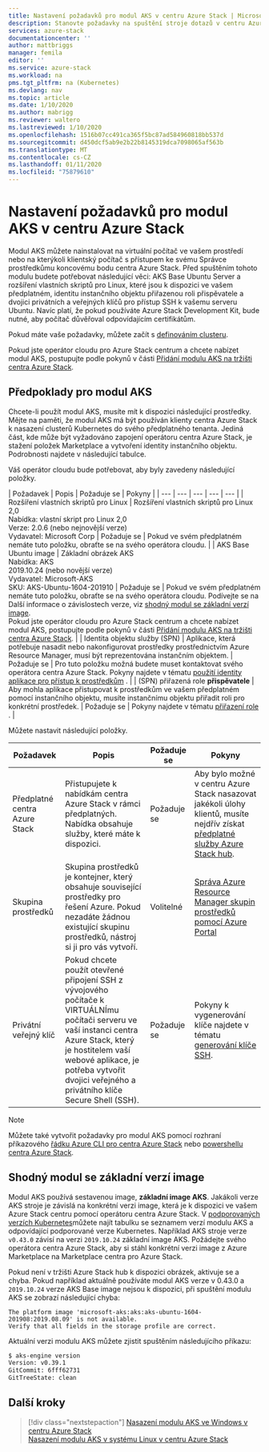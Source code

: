 ```yaml
---
title: Nastavení požadavků pro modul AKS v centru Azure Stack | Microsoft Docs
description: Stanovte požadavky na spuštění stroje dotazů v centru Azure Stack.
services: azure-stack
documentationcenter: ''
author: mattbriggs
manager: femila
editor: ''
ms.service: azure-stack
ms.workload: na
pms.tgt_pltfrm: na (Kubernetes)
ms.devlang: nav
ms.topic: article
ms.date: 1/10/2020
ms.author: mabrigg
ms.reviewer: waltero
ms.lastreviewed: 1/10/2020
ms.openlocfilehash: 1516b07cc491ca365f5bc87ad584960818bb537d
ms.sourcegitcommit: d450dcf5ab9e2b22b8145319dca7098065af563b
ms.translationtype: MT
ms.contentlocale: cs-CZ
ms.lasthandoff: 01/11/2020
ms.locfileid: "75879610"
---
```

# <a name="set-up-the-prerequisites-for-the-aks-engine-on-azure-stack-hub"></a>Nastavení požadavků pro modul AKS v centru Azure Stack

Modul AKS můžete nainstalovat na virtuální počítač ve vašem prostředí nebo na kterýkoli klientský počítač s přístupem ke svému Správce prostředkůmu koncovému bodu centra Azure Stack. Před spuštěním tohoto modulu budete potřebovat následující věci: AKS Base Ubuntu Server a rozšíření vlastních skriptů pro Linux, které jsou k dispozici ve vašem předplatném, identitu instančního objektu přiřazenou roli přispěvatele a dvojici privátních a veřejných klíčů pro přístup SSH k vašemu serveru Ubuntu. Navíc platí, že pokud používáte Azure Stack Development Kit, bude nutné, aby počítač důvěřoval odpovídajícím certifikátům.

Pokud máte vaše požadavky, můžete začít s [definováním clusteru](azure-stack-kubernetes-aks-engine-deploy-cluster.md).

Pokud jste operátor cloudu pro Azure Stack centrum a chcete nabízet modul AKS, postupujte podle pokynů v části [Přidání modulu AKS na tržišti centra Azure Stack](../operator/azure-stack-aks-engine.md).

## <a name="prerequisites-for-the-aks-engine"></a>Předpoklady pro modul AKS

Chcete-li použít modul AKS, musíte mít k dispozici následující prostředky. Mějte na paměti, že modul AKS má být používán klienty centra Azure Stack k nasazení clusterů Kubernetes do svého předplatného tenanta. Jediná část, kde může být vyžadováno zapojení operátoru centra Azure Stack, je stažení položek Marketplace a vytvoření identity instančního objektu. Podrobnosti najdete v následující tabulce.

Váš operátor cloudu bude potřebovat, aby byly zavedeny následující položky.

| Požadavek | Popis | Požaduje se | Pokyny |
| --- | --- | --- | --- | --- |
| Rozšíření vlastních skriptů pro Linux | Rozšíření vlastních skriptů pro Linux 2,0<br>Nabídka: vlastní skript pro Linux 2,0<br>Verze: 2.0.6 (nebo nejnovější verze)<br>Vydavatel: Microsoft Corp | Požaduje se | Pokud ve svém předplatném nemáte tuto položku, obraťte se na svého operátora cloudu. |
| AKS Base Ubuntu image | Základní obrázek AKS<br>Nabídka: AKS<br> 2019.10.24 (nebo novější verze)<br>Vydavatel: Microsoft-AKS<br>SKU: AKS-Ubuntu-1604-201910 | Požaduje se | Pokud ve svém předplatném nemáte tuto položku, obraťte se na svého operátora cloudu. Podívejte se na Další informace o závislostech verze, viz [shodný modul se základní verzí image](#matching-engine-to-base-image-version).<br> Pokud jste operátor cloudu pro Azure Stack centrum a chcete nabízet modul AKS, postupujte podle pokynů v části [Přidání modulu AKS na tržišti centra Azure Stack](../operator/azure-stack-aks-engine.md). |
| Identita objektu služby (SPN) |  Aplikace, která potřebuje nasadit nebo nakonfigurovat prostředky prostřednictvím Azure Resource Manager, musí být reprezentována instančním objektem. | Požaduje se | Pro tuto položku možná budete muset kontaktovat svého operátora centra Azure Stack.  Pokyny najdete v tématu [použití identity aplikace pro přístup k prostředkům](https://docs.microsoft.com/azure-stack/operator/azure-stack-create-service-principals) . |
| (SPN) přiřazená role **přispěvatele** | Aby mohla aplikace přistupovat k prostředkům ve vašem předplatném pomocí instančního objektu, musíte instančnímu objektu přiřadit roli pro konkrétní prostředek. | Požaduje se | Pokyny najdete v tématu [přiřazení role](https://docs.microsoft.com/azure-stack/operator/azure-stack-create-service-principals#assign-a-role) . |

Můžete nastavit následující položky.

| Požadavek | Popis | Požaduje se | Pokyny |
| --- | --- | --- | --- |
| Předplatné centra Azure Stack | Přistupujete k nabídkám centra Azure Stack v rámci předplatných. Nabídka obsahuje služby, které máte k dispozici. | Požaduje se | Aby bylo možné v centru Azure Stack nasazovat jakékoli úlohy klientů, musíte nejdřív získat [předplatné služby Azure Stack hub](https://docs.microsoft.com/azure-stack/user/azure-stack-subscribe-services). |
| Skupina prostředků | Skupina prostředků je kontejner, který obsahuje související prostředky pro řešení Azure. Pokud nezadáte žádnou existující skupinu prostředků, nástroj si ji pro vás vytvoří. | Volitelné | [Správa Azure Resource Manager skupin prostředků pomocí Azure Portal](https://docs.microsoft.com/azure/azure-resource-manager/manage-resource-groups-portal) |
| Privátní veřejný klíč | Pokud chcete použít otevřené připojení SSH z vývojového počítače k VIRTUÁLNÍmu počítači serveru ve vaší instanci centra Azure Stack, který je hostitelem vaší webové aplikace, je potřeba vytvořit dvojici veřejného a privátního klíče Secure Shell (SSH). | Požaduje se | Pokyny k vygenerování klíče najdete v tématu [generování klíče SSH](https://docs.microsoft.com/azure-stack/user/azure-stack-dev-start-howto-ssh-public-key).|


> [!Note]  
> Můžete také vytvořit požadavky pro modul AKS pomocí rozhraní příkazového [řádku Azure CLI pro centra Azure Stack](https://docs.microsoft.com/azure-stack/user/azure-stack-version-profiles-azurecli2) nebo [powershellu centra Azure Stack](https://docs.microsoft.com/azure-stack/operator/azure-stack-powershell-install).

## <a name="matching-engine-to-base-image-version"></a>Shodný modul se základní verzí image

Modul AKS používá sestavenou image, **základní image AKS**. Jakákoli verze AKS stroje je závislá na konkrétní verzi image, která je k dispozici ve vašem Azure Stack centru pomocí operátoru centra Azure Stack. V [podporovaných verzích Kubernetes](https://github.com/Azure/aks-engine/blob/master/docs/topics/azure-stack.md#supported-kubernetes-versions)můžete najít tabulku se seznamem verzí modulu AKS a odpovídající podporované verze Kubernetes. Například AKS stroje verze `v0.43.0` závisí na verzi `2019.10.24` základní image AKS. Požádejte svého operátora centra Azure Stack, aby si stáhl konkrétní verzi image z Azure Marketplace na Marketplace centra pro Azure Stack.

Pokud není v tržišti Azure Stack hub k dispozici obrázek, aktivuje se a chyba. Pokud například aktuálně používáte modul AKS verze v 0.43.0 a `2019.10.24` verze AKS Base image nejsou k dispozici, při spuštění modulu AKS se zobrazí následující chyba: 

```Text  
The platform image 'microsoft-aks:aks:aks-ubuntu-1604-201908:2019.08.09' is not available. 
Verify that all fields in the storage profile are correct.
```

Aktuální verzi modulu AKS můžete zjistit spuštěním následujícího příkazu:

```bash  
$ aks-engine version
Version: v0.39.1
GitCommit: 6fff62731
GitTreeState: clean
```

## <a name="next-steps"></a>Další kroky

> [!div class="nextstepaction"]
> [Nasazení modulu AKS ve Windows v centru Azure Stack](azure-stack-kubernetes-aks-engine-deploy-windows.md)  
> [Nasazení modulu AKS v systému Linux v centru Azure Stack](azure-stack-kubernetes-aks-engine-deploy-linux.md)